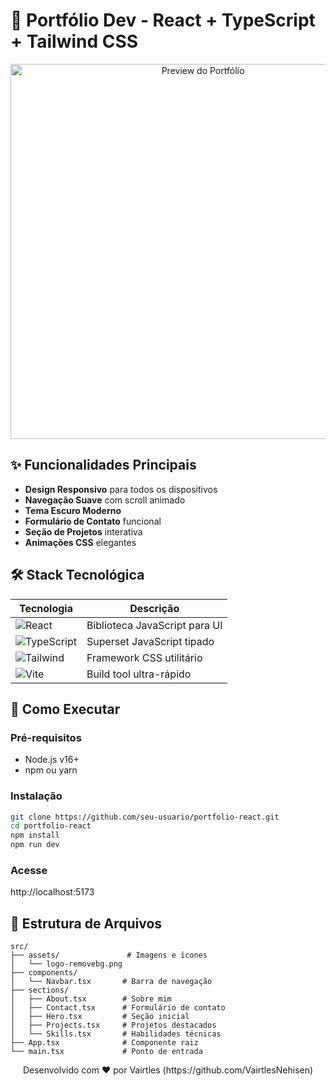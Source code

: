 # 📌 Portfólio Dev - React + TypeScript + Tailwind CSS

<div align="center">
  <img src="public/preview.png" alt="Preview do Portfólio" width="600">
</div>

## ✨ Funcionalidades Principais
- **Design Responsivo** para todos os dispositivos
- **Navegação Suave** com scroll animado
- **Tema Escuro Moderno**
- **Formulário de Contato** funcional
- **Seção de Projetos** interativa
- **Animações CSS** elegantes

## 🛠 Stack Tecnológica
| Tecnologia | Descrição |
|------------|-----------|
| ![React](https://img.shields.io/badge/React-20232A?style=for-the-badge&logo=react&logoColor=61DAFB) | Biblioteca JavaScript para UI |
| ![TypeScript](https://img.shields.io/badge/TypeScript-007ACC?style=for-the-badge&logo=typescript&logoColor=white) | Superset JavaScript tipado |
| ![Tailwind](https://img.shields.io/badge/Tailwind_CSS-38B2AC?style=for-the-badge&logo=tailwind-css&logoColor=white) | Framework CSS utilitário |
| ![Vite](https://img.shields.io/badge/Vite-B73BFE?style=for-the-badge&logo=vite&logoColor=FFD62E) | Build tool ultra-rápido |

## 🚀 Como Executar

### Pré-requisitos
- Node.js v16+
- npm ou yarn

### Instalação
```bash
git clone https://github.com/seu-usuario/portfolio-react.git
cd portfolio-react
npm install
npm run dev
```
### Acesse

http://localhost:5173

## 📂 Estrutura de Arquivos

```
src/
├── assets/               # Imagens e ícones
│   └── logo-removebg.png
├── components/
│   └── Navbar.tsx       # Barra de navegação
├── sections/
│   ├── About.tsx        # Sobre mim
│   ├── Contact.tsx      # Formulário de contato
│   ├── Hero.tsx         # Seção inicial
│   ├── Projects.tsx     # Projetos destacados
│   └── Skills.tsx       # Habilidades técnicas
├── App.tsx              # Componente raiz
└── main.tsx             # Ponto de entrada
```

<div align="center"> Desenvolvido com ❤️ por Vairtles (https://github.com/VairtlesNehisen) </div> 